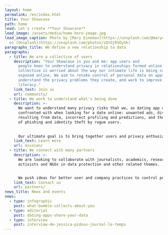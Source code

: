 ```yaml
---
layout: home
permalink: /en/index.html
title: Your Showcase
path: home
lead: Let's create **Your Showcase**
lead_image: /assets/media/home-hero-image.jpg
lead_image_caption: Photo by [Mary Eineman](https://unsplash.com/@maryeineman)
  on [Unsplash](https://unsplash.com/photos/sQtGjRSOyGk)
paragraphs_title: We define a new relationship to data
paragraphs:
  - title: We are a collective of users
    description: "Your Showcase is you and me: app users and
      people keen to understand privacy in relationships formed online. The
      collective is worried about the way our intimate life is being coded and
      exposed online. We aim to retake control of personal data on apps,
      understand the privacy problems they create, and work to improve data
      literacy."
    link_text: Join us
    url: community/
  - title: We work to understand what's being done
    description: >-
      We want to understand many privacy risks that we, as dating app users, are
      confronted with when looking for a date online: unwanted ads, discrimination
      resulting from data, incorrect profiling and predictions, and the possibility
      of phishing and identity theft by rogue users.
    
    
      Our ultimate goal is to bring together users and privacy enthusiasts to push for a paradigm shift.
    link_text: Learn more
    url: mission/
  - title: We connect with many partners
    description: >-
      We are looking to collaborate with journalists, academics, researchers,
      activists and NGOs in data protection and other related themes.


      We push ideas for better user and company practices to control personal data and date safely online. We are particularly interested in raising awareness, as well as building methodological protocols and privacy tools for data protection and literacy.
    link_text: Contact us
    url: partners/
news_title: News and events
news:
  - type: infographic
    post: what-bumble-collects-about-you
  - type: editorial
    post: dating-apps-share-your-data
  - type: interview
    post: interview-de-jessica-pidoux-journal-le-temps
---
```

